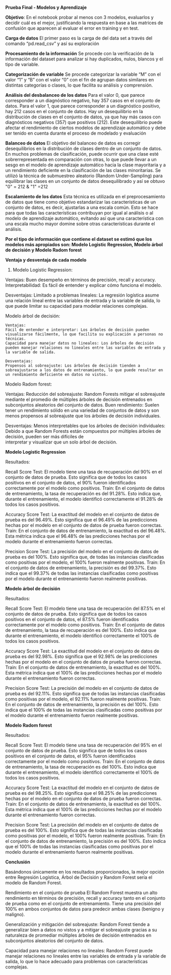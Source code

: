 **Prueba Final - Modelos y Aprendizaje**

**Objetivo**: En el notebook probar al menos con 3 modelos, evaluarlos y decidir cuál es el mejor, justificando la respuesta en base a las matrices de confusión que aparecen al evaluar el error en training y en test.

**Carga de datos**
El primer paso es la carga de del data set a través del comando “pd.read_csv” y así su exploración

**Procesamiento de la información**
Se procede con la verificación de la información del dataset para analizar si hay duplicados, nulos, blancos y el tipo de variable. 

**Categorización de variable**
Se procede categorizar la variable “M” con el valor “1” y “B” con el valor “0” con el fin de agrupan datos similares en distintas categorías o clases, lo que facilita su análisis y comprensión.

**Análisis del desbalanceo de los datos**
Para el valor 0, que parece corresponder a un diagnóstico negativo, hay 357 casos en el conjunto de datos. Para el valor 1, que parece corresponder a un diagnóstico positivo, hay 212 casos en el conjunto de datos.
Hay un desequilibrio en la distribución de clases en el conjunto de datos, ya que hay más casos con diagnósticos negativos (357) que positivos (212). Este desequilibrio puede afectar el rendimiento de ciertos modelos de aprendizaje automático y debe ser tenido en cuenta durante el proceso de modelado y evaluación

**Balanceo de datos**
El objetivo del balanceo de datos es corregir desequilibrios en la distribución de clases dentro de un conjunto de datos. En muchos problemas de clasificación, puede ocurrir que una clase esté sobrerrepresentada en comparación con otras, lo que puede llevar a un sesgo en el modelo de aprendizaje automático hacia la clase mayoritaria y a un rendimiento deficiente en la clasificación de las clases minoritarias. Se utilizó la técnica de submuestreo aleatorio (Random Under-Sampling) para equilibrar las clases en un conjunto de datos desequilibrado y así se obtuvo  "0" = 212 & "1" =212

**Escalamiento de los datos**
Esta técnica es utilizada en el preprocesamiento de datos que tiene como objetivo estandarizar las características de un conjunto de datos, es decir, ajustarlas a una escala común. Esto se hace para que todas las características contribuyan por igual al análisis o al modelo de aprendizaje automático, evitando así que una característica con una escala mucho mayor domine sobre otras características durante el análisis.

**Por el tipo de información que contiene el dataset se estimó que los modelos más apropiados son: Modelo Logistic Regression, Modelo árbol de decisión y Modelo Radom forest**

**Ventaja y desventaja de cada modelo**

1.	Modelo Logistic Regression:

Ventajas:
   Buen desempeño en términos de precisión, recall y accuracy.
  Interpretabilidad: Es fácil de entender y explicar cómo funciona el modelo.
  
  Desventajas:
   Limitado a problemas lineales: La regresión logística asume una relación lineal entre las variables de entrada y la variable de salida, lo que puede limitar su capacidad para 
   modelar relaciones complejas.

Modelo árbol de decisión:

    
    Ventajas:
    Fácil de entender e interpretar: Los árboles de decisión pueden visualizarse fácilmente, lo que facilita su explicación a personas no técnicas.
    Capacidad para manejar datos no lineales: Los árboles de decisión pueden manejar relaciones no lineales entre las variables de entrada y la variable de salida.
    
    Desventajas:
    Propensos al sobreajuste: Los árboles de decisión tienden a sobreajustarse a los datos de entrenamiento, lo que puede resultar en un rendimiento deficiente en datos no vistos.

Modelo Radom forest:
  
  Ventajas:
  Reducción del sobreajuste: Random Forests mitigar el sobreajuste mediante el promedio de múltiples árboles de decisión entrenados en subconjuntos aleatorios del conjunto de datos.
  Buen rendimiento: Suelen tener un rendimiento sólido en una variedad de conjuntos de datos y son menos propensos al sobreajuste que los árboles de decisión individuales.
  
  Desventajas:
  Menos interpretables que los árboles de decisión individuales: Debido a que Random Forests están compuestos por múltiples árboles de decisión, pueden ser más difíciles de       
  interpretar y visualizar que un solo árbol de decisión.


**Modelo Logistic Regression**

Resultados:

Recall Score 
Test: El modelo tiene una tasa de recuperación del 90% en el conjunto de datos de prueba. Esto significa que de todos los casos positivos en el conjunto de datos, el 90% fueron identificados correctamente por el modelo como positivos.
Train: En el conjunto de datos de entrenamiento, la tasa de recuperación es del 91.28%. Esto indica que, durante el entrenamiento, el modelo identificó correctamente el 91.28% de todos los casos positivos.

Accuracy Score
Test: La exactitud del modelo en el conjunto de datos de prueba es del 96.49%. Esto significa que el 96.49% de las predicciones hechas por el modelo en el conjunto de datos de prueba fueron correctas.
Train: En el conjunto de datos de entrenamiento, la exactitud es del 96.48%. Esta métrica indica que el 96.48% de las predicciones hechas por el modelo durante el entrenamiento fueron correctas.

Precision Score
Test: La precisión del modelo en el conjunto de datos de prueba es del 100%. Esto significa que, de todas las instancias clasificadas como positivas por el modelo, el 100% fueron realmente positivas.
Train: En el conjunto de datos de entrenamiento, la precisión es del 99.37%. Esto indica que el 99.37% de todas las instancias clasificadas como positivas por el modelo durante el entrenamiento fueron realmente positivas.

**Modelo árbol de decisión**

Resultados:

Recall Score
Test: El modelo tiene una tasa de recuperación del 87.5% en el conjunto de datos de prueba. Esto significa que de todos los casos positivos en el conjunto de datos, el 87.5% fueron identificados correctamente por el modelo como positivos.
Train: En el conjunto de datos de entrenamiento, la tasa de recuperación es del 100%. Esto indica que durante el entrenamiento, el modelo identificó correctamente el 100% de todos los casos positivos.

Accuracy Score 
Test: La exactitud del modelo en el conjunto de datos de prueba es del 92.98%. Esto significa que el 92.98% de las predicciones hechas por el modelo en el conjunto de datos de prueba fueron correctas.
Train: En el conjunto de datos de entrenamiento, la exactitud es del 100%. Esta métrica indica que el 100% de las predicciones hechas por el modelo durante el entrenamiento fueron correctas.

Precision Score 
Test: La precisión del modelo en el conjunto de datos de prueba es del 92.11%. Esto significa que de todas las instancias clasificadas como positivas por el modelo, el 92.11% fueron realmente positivas.
Train: En el conjunto de datos de entrenamiento, la precisión es del 100%. Esto indica que el 100% de todas las instancias clasificadas como positivas por el modelo durante el entrenamiento fueron realmente positivas.

**Modelo Radom forest**

Resultados:

Recall Score 
Test: El modelo tiene una tasa de recuperación del 95% en el conjunto de datos de prueba. Esto significa que de todos los casos positivos en el conjunto de datos, el 95% fueron identificados correctamente por el modelo como positivos.
Train: En el conjunto de datos de entrenamiento, la tasa de recuperación es del 100%. Esto indica que durante el entrenamiento, el modelo identificó correctamente el 100% de todos los casos positivos.

Accuracy Score 
Test: La exactitud del modelo en el conjunto de datos de prueba es del 98.25%. Esto significa que el 98.25% de las predicciones hechas por el modelo en el conjunto de datos de prueba fueron correctas.
Train: En el conjunto de datos de entrenamiento, la exactitud es del 100%. Esta métrica indica que el 100% de las predicciones hechas por el modelo durante el entrenamiento fueron correctas.

Precision Score
Test: La precisión del modelo en el conjunto de datos de prueba es del 100%. Esto significa que de todas las instancias clasificadas como positivas por el modelo, el 100% fueron realmente positivas.
Train: En el conjunto de datos de entrenamiento, la precisión es del 100%. Esto indica que el 100% de todas las instancias clasificadas como positivas por el modelo durante el entrenamiento fueron realmente positivas.

**Conclusión**

Basándonos únicamente en los resultados proporcionados, la mejor opción entre Regresión Logística, Árbol de Decisión y Random Forest sería el modelo de Random Forest. 

Rendimiento en el conjunto de prueba
El Random Forest muestra un alto rendimiento en términos de precisión, recall y accuracy tanto en el conjunto de prueba como en el conjunto de entrenamiento.
Tiene una precisión del 100% en ambos conjuntos de datos para predecir ambas clases (benigno y maligno).

Generalización y mitigación del sobreajuste:
Random Forest tiende a generalizar bien a datos no vistos y a mitigar el sobreajuste gracias a su naturaleza de promediar múltiples árboles de decisión entrenados en subconjuntos aleatorios del conjunto de datos.

Capacidad para manejar relaciones no lineales:
Random Forest puede manejar relaciones no lineales entre las variables de entrada y la variable de salida, lo que lo hace adecuado para problemas con características complejas.
